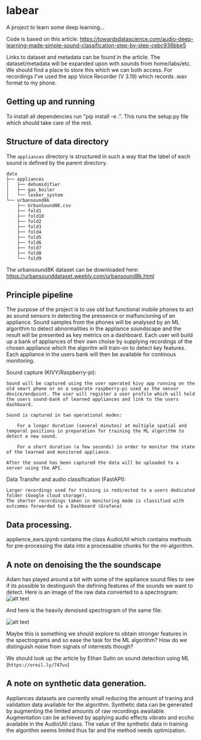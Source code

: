 # labear

A project to learn some deep learning... 

Code is based on this article: https://towardsdatascience.com/audio-deep-learning-made-simple-sound-classification-step-by-step-cebc936bbe5 

Links to dataset and metadata can be found in the article. The dataset/metadata will be expanded upon with sounds from home/labs/etc. We should find a place to store this which we can both access. For recordings I've used the app Voice Recorder (V 3.19) which records .wav format to my phone. 

## Getting up and running
To install all dependencies run "pip install -e .". This runs the setup.py file which should take care of the rest. 

## Structure of data directory 
The `appliances` directory is structured in such a way that the label of each sound is defined by the parent directory. 

```
data
├── appliances
│   ├── dehumidifier
│   ├── gas_boiler
│   └── lesker_system
└── urbansound8k
    ├── UrbanSound8K.csv
    ├── fold1
    ├── fold10
    ├── fold2
    ├── fold3
    ├── fold4
    ├── fold5
    ├── fold6
    ├── fold7
    ├── fold8
    └── fold9
```

The urbansound8K dataset can be downloaded here: https://urbansounddataset.weebly.com/urbansound8k.html


## Principle pipeline
The purpose of the project is to use old but functional 
mobile phones to act as sound sensors in detecting the pressence or malfuncioning of an appliance. Sound samples from the phones will be analysed by an ML algorithm to detect abnormalities in the appliance  soundscape and the result will be presented as key metrics on a dashboard. Each user will build up a bank of appliances of their own choise by supplying recordings of the chosen appliance which the algoritm will train-on to detect key features. Each appliance in the users bank will then be available for continous monitoring. 

Sound capture (KIVY/Raspberry-pi):

    Sound will be captured using the user operated kivy app running on the old smart phone or on a separate raspberry-pi used as the sensor device/endpoint. The user will register a user profile which will hold the users sound-bank of learned appliances and link to the users dashboard. 

    Sound is captured in two operational modes:
        
        For a longer duration (several minutes) at multiple spatial and  temporal positions in preparation for training the ML algorithm to detect a new sound.

        For a short duration (a few seconds) in order to monitor the state of the learned and monitored appliance. 
    
    After the sound has been captured the data will be uploaded to a server using the API.

Data Transfer and audio classification (FastAPI):

    Larger recordings used for training is redirected to a users dedicated folder (Google cloud storage). 
    The shorter recordings taken in monitoring mode is classified with outcomes forwarded to a Dashboard (Grafana)

## Data processing.
applience_ears.ipynb contains the class AudioUtil which contains methods for pre-processing the data into 
a processable chunks for the ml-algorithm. 

## A note on denoising the the soundscape

Adam has played around a bit with some of the appliance sound files to see if its possible to destinguish the defining features of the sounds we want to detect. 
Here is an image of the raw data converted to a spectrogram:
![alt text](Spectrogram.png)

And here is the heavily denoised spectrogram of the same file:

![alt text](Spectrogram_denoised.png)

Maybe this is something we should explore to obtain stronger features in the spectrograms and so ease the task for the ML algorithm? How do we distinguish noise from signals of interrests though? 

We should look up the article by Ethan Sutin on sound detection using ML (`https://oreil.ly/747uv`)

## A note on synthetic data generation.
Appliances datasets are currently small reducing the amount of traning and validation data available for the algorithm. 
Synthetic data can be generated by augmenting the limited amounts of raw recordings awailable. Augmentation can be achieved by applying audio effects vibrato and eccho available in the AudioUtil class. The value of the synthetic data in training the algorithm seems limited thus far and the method needs optimization. 


